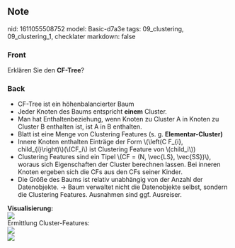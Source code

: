## Note
nid: 1611055508752
model: Basic-d7a3e
tags: 09_clustering, 09_clustering_1, checklater
markdown: false

### Front
Erklären Sie den <b>CF-Tree</b>?

### Back
<ul>
  <li>CF-Tree ist ein höhenbalancierter Baum
  <li>Jeder Knoten des Baums entspricht <b>einem</b> Cluster.
  <li>Man hat Enthaltenbeziehung, wenn Knoten zu Cluster A in
  Knoten zu Cluster B enthalten ist, ist A in B enthalten.
  <li>Blatt ist eine Menge von Clustering Features (s. g.
  <b>Elementar-Cluster)</b>
  <li>Innere Knoten enthalten Einträge der Form \(\left(C F_{i},
  child_{i}\right)\)(\(CF_i\) ist Clustering Feature von
  \(child_i\))
  <li>Clustering Features sind ein Tipel \(CF = (N, \vec{LS},
  \vec{SS})\), woraus sich Eigenschaften der Cluster berechnen
  lassen. Bei inneren Knoten ergeben sich die CFs aus den CFs
  seiner Kinder.
  <li>Die Größe des Baums ist relativ unabhängig von der Anzahl der
  Datenobjekte. → Baum verwaltet nicht die Datenobjekte selbst,
  sondern die Clustering Features. Ausnahmen sind ggf. Ausreiser.
</ul>
<div>
  <b>Visualisierung:</b>
</div>
<div><img src="1fHBbXb356JiVtxwEJagnIQ.jpeg"></div>
<div>
  Ermittlung Cluster-Features:
</div>
<div><img src=
"paste-45ff212f3b41e490185184cb63857c22726cd7d1.jpg"></div>
<div><img src=
"paste-7a87dc1bb63573bc8e7598ad60e5c2bc5e7571a4.png"></div>
